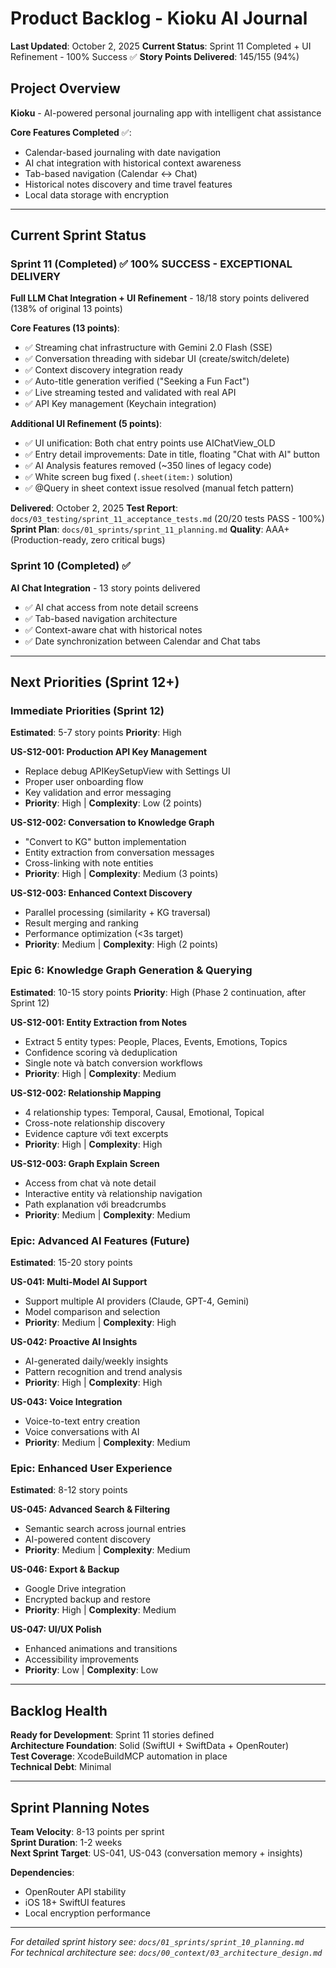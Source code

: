 # Product Backlog - Kioku AI Journal

**Last Updated**: October 2, 2025
**Current Status**: Sprint 11 Completed + UI Refinement - 100% Success ✅
**Story Points Delivered**: 145/155 (94%)

## Project Overview

**Kioku** - AI-powered personal journaling app with intelligent chat assistance

**Core Features Completed** ✅:
- Calendar-based journaling with date navigation
- AI chat integration with historical context awareness
- Tab-based navigation (Calendar ↔ Chat)
- Historical notes discovery and time travel features
- Local data storage with encryption

---

## Current Sprint Status

### Sprint 11 (Completed) ✅ 100% SUCCESS - EXCEPTIONAL DELIVERY
**Full LLM Chat Integration + UI Refinement** - 18/18 story points delivered (138% of original 13 points)

**Core Features (13 points)**:
- ✅ Streaming chat infrastructure with Gemini 2.0 Flash (SSE)
- ✅ Conversation threading with sidebar UI (create/switch/delete)
- ✅ Context discovery integration ready
- ✅ Auto-title generation verified ("Seeking a Fun Fact")
- ✅ Live streaming tested and validated with real API
- ✅ API Key management (Keychain integration)

**Additional UI Refinement (5 points)**:
- ✅ UI unification: Both chat entry points use AIChatView_OLD
- ✅ Entry detail improvements: Date in title, floating "Chat with AI" button
- ✅ AI Analysis features removed (~350 lines of legacy code)
- ✅ White screen bug fixed (`.sheet(item:)` solution)
- ✅ @Query in sheet context issue resolved (manual fetch pattern)

**Delivered**: October 2, 2025
**Test Report**: `docs/03_testing/sprint_11_acceptance_tests.md` (20/20 tests PASS - 100%)
**Sprint Plan**: `docs/01_sprints/sprint_11_planning.md`
**Quality**: AAA+ (Production-ready, zero critical bugs)

### Sprint 10 (Completed) ✅
**AI Chat Integration** - 13 story points delivered
- ✅ AI chat access from note detail screens
- ✅ Tab-based navigation architecture
- ✅ Context-aware chat with historical notes
- ✅ Date synchronization between Calendar and Chat tabs

---

## Next Priorities (Sprint 12+)

### Immediate Priorities (Sprint 12)
**Estimated**: 5-7 story points
**Priority**: High

**US-S12-001: Production API Key Management**
- Replace debug APIKeySetupView with Settings UI
- Proper user onboarding flow
- Key validation and error messaging
- **Priority**: High | **Complexity**: Low (2 points)

**US-S12-002: Conversation to Knowledge Graph**
- "Convert to KG" button implementation
- Entity extraction from conversation messages
- Cross-linking with note entities
- **Priority**: High | **Complexity**: Medium (3 points)

**US-S12-003: Enhanced Context Discovery**
- Parallel processing (similarity + KG traversal)
- Result merging and ranking
- Performance optimization (<3s target)
- **Priority**: Medium | **Complexity**: High (2 points)

### Epic 6: Knowledge Graph Generation & Querying
**Estimated**: 10-15 story points
**Priority**: High (Phase 2 continuation, after Sprint 12)

**US-S12-001: Entity Extraction from Notes**
- Extract 5 entity types: People, Places, Events, Emotions, Topics
- Confidence scoring và deduplication
- Single note và batch conversion workflows
- **Priority**: High | **Complexity**: Medium

**US-S12-002: Relationship Mapping**
- 4 relationship types: Temporal, Causal, Emotional, Topical
- Cross-note relationship discovery
- Evidence capture với text excerpts
- **Priority**: High | **Complexity**: High

**US-S12-003: Graph Explain Screen**
- Access from chat và note detail
- Interactive entity và relationship navigation
- Path explanation với breadcrumbs
- **Priority**: Medium | **Complexity**: Medium

### Epic: Advanced AI Features (Future)
**Estimated**: 15-20 story points

**US-041: Multi-Model AI Support**
- Support multiple AI providers (Claude, GPT-4, Gemini)
- Model comparison and selection
- **Priority**: Medium | **Complexity**: High

**US-042: Proactive AI Insights**
- AI-generated daily/weekly insights
- Pattern recognition and trend analysis
- **Priority**: High | **Complexity**: High

**US-043: Voice Integration**
- Voice-to-text entry creation
- Voice conversations with AI
- **Priority**: Medium | **Complexity**: Medium

### Epic: Enhanced User Experience
**Estimated**: 8-12 story points

**US-045: Advanced Search & Filtering**
- Semantic search across journal entries
- AI-powered content discovery
- **Priority**: Medium | **Complexity**: Medium

**US-046: Export & Backup**
- Google Drive integration
- Encrypted backup and restore
- **Priority**: High | **Complexity**: Medium

**US-047: UI/UX Polish**
- Enhanced animations and transitions
- Accessibility improvements
- **Priority**: Low | **Complexity**: Low

---

## Backlog Health

**Ready for Development**: Sprint 11 stories defined  
**Architecture Foundation**: Solid (SwiftUI + SwiftData + OpenRouter)  
**Test Coverage**: XcodeBuildMCP automation in place  
**Technical Debt**: Minimal

---

## Sprint Planning Notes

**Team Velocity**: 8-13 points per sprint  
**Sprint Duration**: 1-2 weeks  
**Next Sprint Target**: US-041, US-043 (conversation memory + insights)

**Dependencies**:
- OpenRouter API stability
- iOS 18+ SwiftUI features
- Local encryption performance

---

*For detailed sprint history see: `docs/01_sprints/sprint_10_planning.md`*  
*For technical architecture see: `docs/00_context/03_architecture_design.md`*